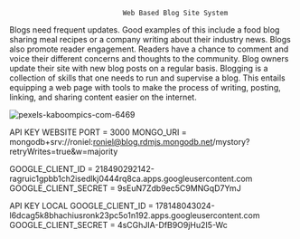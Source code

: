                                 Web Based Blog Site System
                        

Blogs need frequent updates. Good examples of this include a food blog sharing meal recipes or a company writing about their industry news.
Blogs also promote reader engagement. Readers have a chance to comment and voice their different concerns and thoughts to the community. Blog owners update their site with new blog posts on a regular basis.
Blogging is a collection of skills that one needs to run and supervise a blog. This entails equipping a web page with tools to make the process of writing, posting, linking, and sharing content easier on the internet.


![pexels-kaboompics-com-6469](https://user-images.githubusercontent.com/63585718/124276236-1d5a1980-db76-11eb-9817-456235c5af1e.jpg)


API KEY WEBSITE
PORT = 3000
MONGO_URI = mongodb+srv://roniel:roniel@blog.rdmjs.mongodb.net/mystory?retryWrites=true&w=majority

GOOGLE_CLIENT_ID = 218490292142-ragruic1gpbb1ch2isedlkj0444rq8ca.apps.googleusercontent.com
GOOGLE_CLIENT_SECRET = 9sEuN7Zdb9ec5C9MNGqD7YmJ


API KEY LOCAL
GOOGLE_CLIENT_ID = 178148043024-l6dcag5k8bhachiusronk23pc5o1n192.apps.googleusercontent.com
GOOGLE_CLIENT_SECRET = 4sCGhJIA-DfB9O9jHu2I5-Wc




